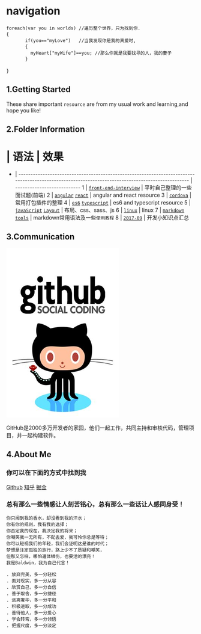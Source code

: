 # navigation

```
foreach(var you in worlds) //遍历整个世界，只为找到你.
{
       if(you=="myLove")   //当我发现你是我的真爱时,
       {
         myHeart["myWife"]==you; //那么你就是我要找寻的人，我的妻子
       }

}
```

## 1.Getting Started

These share important `resource` are from my usual work and learning,and hope you like!

## 2.Folder Information

# | 语法                                                                                                                                                | 效果
- | ------------------------------------------------------------------------------------------------------------------------------------------------- | ---------------------------
1 | [`front-end-interview`](https://github.com/niceboybao/baldwin/tree/master/front-end-interview)                                                    | 平时自己整理的一些面试题(前端)
2 | [`angular`](https://github.com/niceboybao/baldwin/tree/master/angular) [`react`](https://github.com/niceboybao/baldwin/tree/master/react)         | angular and react resource
3 | [`cordova`](https://github.com/niceboybao/baldwin/tree/master/cordova)                                                                            | 常用打包插件的整理
4 | [`es6`](https://github.com/niceboybao/baldwin/tree/master/es6) [`typescript`](https://github.com/niceboybao/baldwin/tree/master/typescript)       | es6 and typescript resource
5 | [`javaScript`](https://github.com/niceboybao/baldwin/tree/master/javaScript) [`Layout`](https://github.com/niceboybao/baldwin/tree/master/Layout) | 布局、css、sass、js
6 | [`linux`](https://github.com/niceboybao/baldwin/tree/master/linux)                                                                                | linux
7 | [`markdown`](https://github.com/niceboybao/baldwin/tree/master/markdown) [`tools`](https://github.com/niceboybao/baldwin/tree/master/tools)       | markdown常用语法及一些`使用教程`
8 | [`2017-09`](https://github.com/niceboybao/baldwin/blob/master/2017-09.md)                                                                         | 开发小知识点汇总

## 3.Communication

![](static_res/images/tools/github.jpeg)

GitHub是2000多万开发者的家园，他们一起工作，共同主持和审核代码，管理项目，并一起构建软件。

## 4.About Me

### 你可以在下面的方式中找到我

[Github](https://github.com/niceboybao) [知乎](https://www.zhihu.com/people/baldwin9191) [掘金](https://juejin.im/collection/58eca3746a22654fd3f92026)

### 总有那么一些情感让人刻苦铭心，总有那么一些话让人感同身受！

```
你只闻到我的香水，却没看到我的汗水；
你有你的规则，我有我的选择；
你否定我的现在，我决定我的将来；
你嘲笑我一无所有，不配去爱，我可怜你总是等待；
你可以轻视我们的年轻，我们会证明这是谁的时代；
梦想是注定孤独的旅行，路上少不了质疑和嘲笑，
但那又怎样，哪怕遍体鳞伤，也要活的漂亮！
我是Baldwin，我为自己代言！
```

```
. 放弃完美，多一分轻松
. 面对现实，多一分从容
. 欣赏自己，多一分自信
. 善于取舍，多一分捷径
. 远离奢华，多一分平和
. 积极进取，多一分成功
. 善待他人，多一分爱心
. 学会转弯，多一分领悟
. 把握尺度，多一分淡定
```
